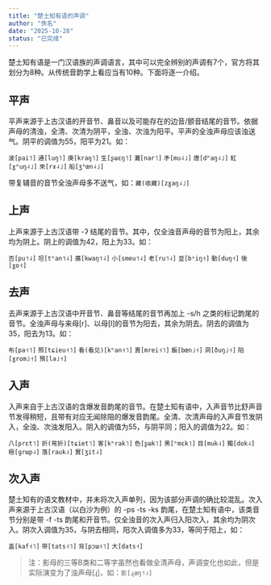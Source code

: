 ```yaml
---
title: "楚土知有语的声调"
author: "佚名"
date: "2025-10-28"
status: "已完成"
---
```


楚土知有语是一门汉语族的声调语言，其中可以完全辨别的声调有7个，官方将其划分为8种。从传统音韵学上看应当有10种。下面将逐一介绍。

## 平声

平声来源于上古汉语的开音节、鼻音以及可能存在的边音/颤音结尾的音节。依据声母的清浊，全清、次清为阴平，全浊、次浊为阳平。平声的全浊声母应该浊送气。阴平的调值为55，阳平为21。如：

`波[pai˥]` `通[luŋ˥]` `庚[kraŋ˥]` `生[ʂɯɛŋ˥]` `灘[nar˥]`
`矛[mu˨˩]` `唐[dʱaŋ˨˩]` `紅[ɣʱuŋ˨˩]` `來[rɤ˨˩]` `船[ʒʱœn˨˩]`

带复辅音的音节全浊声母多不送气，如：`藏(收藏)[zɣaŋ˨˩]`

## 上声

上声来源于上古汉语带 -ʔ 结尾的音节。其中，仅全浊音声母的音节为阳上，其余均为阴上。阴上的调值为42，阳上为33。如：

`否[pu˦˨]` `坦[tʰan˦˨]` `廣[kwaŋ˦˨]` `小[smeu˦˨]` `老[ru˦˨]`
`並[bᵊiŋ˧]` `動[duŋ˧]` `後[ɣo˧]`

## 去声

去声来源于上古汉语中开音节、鼻音等结尾的音节再加上 -s/h 之类的标记韵尾的音节。全浊声母与来母[r]、以母[l]的音节为阳去，其余为阴去。阴去的调值为35，阳去为13。如：

`布[pa˧˥]` `照[tɕieu˧˥]` `看(看见)[kʰan˧˥]` `賣[mrei˧˥]`
`飯[bœn˩˧]` `洞[ðuŋ˩˧]` `陷[ɣrom˩˧]` `預[la˩˧]`

## 入声

入声来自于上古汉语的含爆发音韵尾的音节。在楚土知有语中，入声音节比舒声音节发得稍短，且带有对应无闻除阻的爆发音韵尾。全清、次清声母的入声音节发阴入，全浊、次浊发阳入。阴入的调值为55，与阴平同；阳入的调值为22。如：

`八[prɛt˥]` `折(弯折)[tɕiet˥]` `客[kʰrak˥]` `色[ʂɯk˥]` `黑[ʰmɛk˥]`
`目[muk˨]` `獨[dok˨]` `極[ɡrɯp˨]` `落[rauk˨]` `實[ʒit˨]`

## 次入声

楚土知有的语文教材中，并未将次入声单列，因为该部分声调的确比较混乱。次入声来源于上古汉语（以白沙为例）的 -ps -ts -ks 韵尾，在楚土知有语中，该类音节分别是带 -f -ts 韵尾和开音节。仅全浊音的次入声归入阳次入，其余均为阴次入。阴次入调值为35，与阴去相同，阳次入调值多为33，等同于阳上，如：

`盖[kaf˧˥]` `带[tats˧˥]` `背[pɔɯ˧˥]` `大[dats˧]`

> 注：影母的三等B类和二等字虽然也看做全清声母，声调变化也如此，但是实际演变为了浊声母[ɻ]，如：`影[ɻæŋ˦˨]`